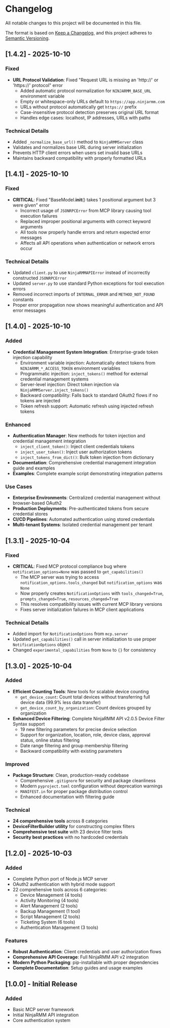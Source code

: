# Changelog

All notable changes to this project will be documented in this file.

The format is based on [Keep a Changelog](https://keepachangelog.com/en/1.0.0/),
and this project adheres to [Semantic Versioning](https://semver.org/spec/v2.0.0.html).

## [1.4.2] - 2025-10-10

### Fixed
- **URL Protocol Validation**: Fixed "Request URL is missing an 'http://' or 'https://' protocol" error
  - Added automatic protocol normalization for `NINJARMM_BASE_URL` environment variable
  - Empty or whitespace-only URLs default to `https://app.ninjarmm.com`
  - URLs without protocol automatically get `https://` prefix
  - Case-insensitive protocol detection preserves original URL format
  - Handles edge cases: localhost, IP addresses, URLs with paths

### Technical Details
- Added `_normalize_base_url()` method to `NinjaRMMServer` class
- Validates and normalizes base URL during server initialization
- Prevents HTTP client errors when users set invalid base URLs
- Maintains backward compatibility with properly formatted URLs

## [1.4.1] - 2025-10-10

### Fixed
- **CRITICAL**: Fixed "BaseModel.__init__() takes 1 positional argument but 3 were given" error
  - Incorrect usage of `JSONRPCError` from MCP library causing tool execution failures
  - Replaced improper positional arguments with correct keyword arguments
  - All tools now properly handle errors and return expected error messages
  - Affects all API operations when authentication or network errors occur

### Technical Details
- Updated `client.py` to use `NinjaRMMAPIError` instead of incorrectly constructed `JSONRPCError`
- Updated `server.py` to use standard Python exceptions for tool execution errors
- Removed incorrect imports of `INTERNAL_ERROR` and `METHOD_NOT_FOUND` constants
- Proper error propagation now shows meaningful authentication and API error messages

## [1.4.0] - 2025-10-10

### Added
- **Credential Management System Integration**: Enterprise-grade token injection capability
  - Environment variable injection: Automatically detect tokens from `NINJARMM_*_ACCESS_TOKEN` environment variables
  - Programmatic injection: `inject_tokens()` method for external credential management systems
  - Server-level injection: Direct token injection via `NinjaRMMServer.inject_tokens()`
  - Backward compatibility: Falls back to standard OAuth2 flows if no tokens are injected
  - Token refresh support: Automatic refresh using injected refresh tokens

### Enhanced
- **Authentication Manager**: New methods for token injection and credential management integration
  - `inject_client_token()`: Inject client credentials tokens
  - `inject_user_token()`: Inject user authorization tokens
  - `inject_tokens_from_dict()`: Bulk token injection from dictionary
- **Documentation**: Comprehensive credential management integration guide and examples
- **Examples**: Complete example script demonstrating integration patterns

### Use Cases
- **Enterprise Environments**: Centralized credential management without browser-based OAuth2
- **Production Deployments**: Pre-authenticated tokens from secure credential stores
- **CI/CD Pipelines**: Automated authentication using stored credentials
- **Multi-tenant Systems**: Isolated credential management per tenant

## [1.3.1] - 2025-10-04

### Fixed
- **CRITICAL**: Fixed MCP protocol compliance bug where `notification_options=None` was passed to `get_capabilities()`
  - The MCP server was trying to access `notification_options.tools_changed` but `notification_options` was `None`
  - Now properly creates `NotificationOptions` with `tools_changed=True`, `prompts_changed=True`, `resources_changed=True`
  - This resolves compatibility issues with current MCP library versions
  - Fixes server initialization failures in MCP client applications

### Technical Details
- Added import for `NotificationOptions` from `mcp.server`
- Updated `get_capabilities()` call in server initialization to use proper `NotificationOptions` object
- Changed `experimental_capabilities` from `None` to `{}` for consistency

## [1.3.0] - 2025-10-04

### Added
- **Efficient Counting Tools**: New tools for scalable device counting
  - `get_device_count`: Count total devices without transferring full device data (99.9% less data transfer)
  - `get_device_count_by_organization`: Count devices grouped by organization
- **Enhanced Device Filtering**: Complete NinjaRMM API v2.0.5 Device Filter Syntax support
  - 19 new filtering parameters for precise device selection
  - Support for organization, location, role, device class, approval status, online status filtering
  - Date range filtering and group membership filtering
  - Backward compatibility with existing parameters

### Improved
- **Package Structure**: Clean, production-ready codebase
  - Comprehensive `.gitignore` for security and package cleanliness
  - Modern `pyproject.toml` configuration without deprecation warnings
  - `MANIFEST.in` for proper package distribution control
  - Enhanced documentation with filtering guide

### Technical
- **24 comprehensive tools** across 8 categories
- **DeviceFilterBuilder utility** for constructing complex filters
- **Comprehensive test suite** with 23 device filter tests
- **Security best practices** with no hardcoded credentials

## [1.2.0] - 2025-10-03

### Added
- Complete Python port of Node.js MCP server
- OAuth2 authentication with hybrid mode support
- 22 comprehensive tools across 6 categories:
  - Device Management (4 tools)
  - Activity Monitoring (4 tools) 
  - Alert Management (2 tools)
  - Backup Management (1 tool)
  - Script Management (2 tools)
  - Ticketing System (6 tools)
  - Authentication Management (3 tools)

### Features
- **Robust Authentication**: Client credentials and user authorization flows
- **Comprehensive API Coverage**: Full NinjaRMM API v2 integration
- **Modern Python Packaging**: pip-installable with proper dependencies
- **Complete Documentation**: Setup guides and usage examples

## [1.0.0] - Initial Release

### Added
- Basic MCP server framework
- Initial NinjaRMM API integration
- Core authentication system
